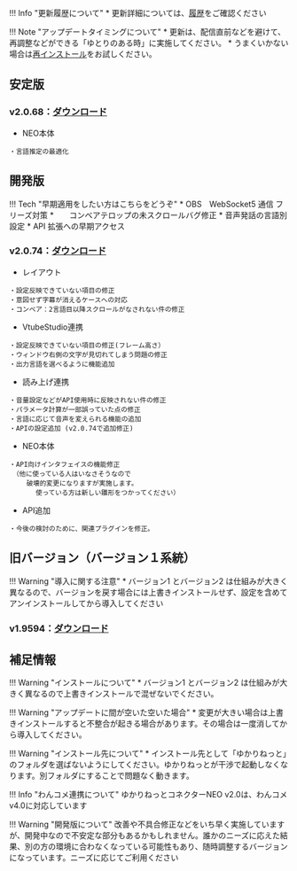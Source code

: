 !!! Info "更新履歴について"
    * 更新詳細については、[履歴](./qa/history.md)をご確認ください

!!! Note "アップデートタイミングについて"
    * 更新は、配信直前などを避けて、再調整などができる「ゆとりのある時」に実施してください。
    * うまくいかない場合は[再インストール](qa/reinstall.md)をお試しください。

## 安定版

### v2.0.68：[ダウンロード](https://machanbazaar.com/wp-content/uploads/2023/01/YNCneo_v2.0.68.zip)

* NEO本体
```
・言語推定の最適化
```


## 開発版

!!! Tech "早期適用をしたい方はこちらをどうぞ"
    * OBS　WebSocket5 通信 フリーズ対策
    *　　コンベアテロップの未スクロールバグ修正
    * 音声発話の言語別設定
    * API 拡張への早期アクセス

### v2.0.74：[ダウンロード](https://machanbazaar.com/wp-content/uploads/2023/01/YNCneo_v2.0.74.zip)

* レイアウト
```
・設定反映できていない項目の修正
・意図せず字幕が消えるケースへの対応
・コンベア：2言語目以降スクロールがなされない件の修正
```
* VtubeStudio連携
```
・設定反映できていない項目の修正(フレーム高さ）
・ウィンドウ右側の文字が見切れてしまう問題の修正
・出力言語を選べるように機能追加
```
* 読み上げ連携
```
・音量設定などがAPI使用時に反映されない件の修正
・パラメータ計算が一部誤っていた点の修正
・言語に応じて音声を変えられる機能の追加
・APIの設定追加 (v2.0.74で追加修正)
```
* NEO本体
```
・API向けインタフェイスの機能修正
　（他に使っている人はいなさそうなので
　　 破壊的変更になりますが実施します。
　　　　使っている方は新しい雛形をつかってください）
```
* API追加
```
・今後の検討のために、関連プラグインを修正。
```
## 旧バージョン（バージョン１系統）

!!! Warning "導入に関する注意"
    * バージョン1 とバージョン2 は仕組みが大きく異なるので、バージョンを戻す場合には上書きインストールせず、設定を含めてアンインストールしてから導入してください

### v1.9594：[ダウンロード](https://machanbazaar.com/wp-content/uploads/2022/08/YNCneo_v1.9594.zip)

## 補足情報

!!! Warning "インストールについて"
    * バージョン1 とバージョン2 は仕組みが大きく異なるので上書きインストールで混ぜないでください。

!!! Warning "アップデートに間が空いた空いた場合"
    * 変更が大きい場合は上書きインストールすると不整合が起きる場合があります。その場合は一度消してから導入してください。

!!! Warning "インストール先について"
    * インストール先として「ゆかりねっと」のフォルダを選ばないようにしてください。ゆかりねっとが干渉で起動しなくなります。別フォルダにすることで問題なく動きます。

!!! Info "わんコメ連携について"
    ゆかりねっとコネクターNEO v2.0は、わんコメv4.0に対応しています

!!! Warning "開発版について"
    改善や不具合修正などをいち早く実施していますが、開発中なので不安定な部分もあるかもしれません。誰かのニーズに応えた結果、別の方の環境に合わなくなっている可能性もあり、随時調整するバージョンになっています。ニーズに応じてご利用ください

